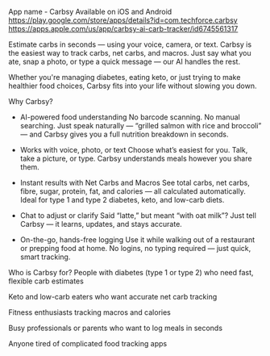 App name - Carbsy 
Available on iOS and Android 
https://play.google.com/store/apps/details?id=com.techforce.carbsy
https://apps.apple.com/us/app/carbsy-ai-carb-tracker/id6745561317


Estimate carbs in seconds — using your voice, camera, or text.
Carbsy is the easiest way to track carbs, net carbs, and macros. Just say what you ate, snap a photo, or type a quick message — our AI handles the rest.

Whether you're managing diabetes, eating keto, or just trying to make healthier food choices, Carbsy fits into your life without slowing you down.

Why Carbsy?
- AI-powered food understanding
No barcode scanning. No manual searching. Just speak naturally — “grilled salmon with rice and broccoli” — and Carbsy gives you a full nutrition breakdown in seconds.

- Works with voice, photo, or text
Choose what’s easiest for you. Talk, take a picture, or type. Carbsy understands meals however you share them.

- Instant results with Net Carbs and Macros
See total carbs, net carbs, fibre, sugar, protein, fat, and calories — all calculated automatically. Ideal for type 1 and type 2 diabetes, keto, and low-carb diets.

- Chat to adjust or clarify
Said “latte,” but meant “with oat milk”? Just tell Carbsy — it learns, updates, and stays accurate.

- On-the-go, hands-free logging
Use it while walking out of a restaurant or prepping food at home. No logins, no typing required — just quick, smart tracking.

Who is Carbsy for?
People with diabetes (type 1 or type 2) who need fast, flexible carb estimates

Keto and low-carb eaters who want accurate net carb tracking

Fitness enthusiasts tracking macros and calories

Busy professionals or parents who want to log meals in seconds

Anyone tired of complicated food tracking apps